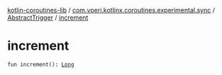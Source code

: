 [kotlin-coroutines-lib](../../index.md) / [com.vperi.kotlinx.coroutines.experimental.sync](../index.md) / [AbstractTrigger](index.md) / [increment](./increment.md)

# increment

`fun increment(): `[`Long`](https://kotlinlang.org/api/latest/jvm/stdlib/kotlin/-long/index.html)